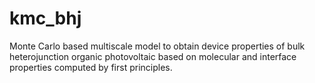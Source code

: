 # kmc_bhj
Monte Carlo based multiscale model to obtain device properties of bulk heterojunction organic photovoltaic based on molecular and interface properties computed by first principles.
